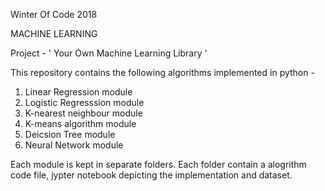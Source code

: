Winter Of Code 2018

MACHINE LEARNING

Project - ' Your Own Machine Learning Library '

This repository contains the following algorithms implemented in python - 

1. Linear Regression module
2. Logistic Regresssion module
3. K-nearest neighbour module
4. K-means algorithm module
5. Deicsion Tree module
6. Neural Network module

Each module is kept in separate folders. Each folder contain a alogrithm code file, jypter notebook depicting the implementation and dataset.
